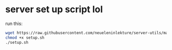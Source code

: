 # server set up script lol

run this:

```sh
wget https://raw.githubusercontent.com/neueleninlekture/server-utils/master/setup.sh
chmod +x setup.sh
./setup.sh
```
